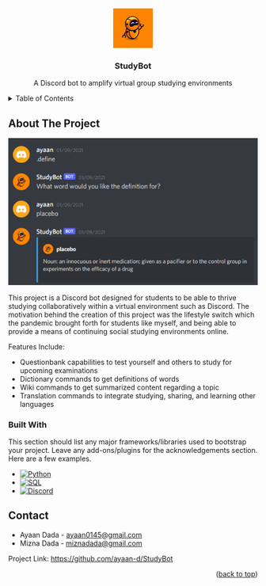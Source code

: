<!-- Improved compatibility of back to top link: See: https://github.com/othneildrew/Best-README-Template/pull/73 -->
<a name="readme-top"></a>
<!--
*** Thanks for checking out the Best-README-Template. If you have a suggestion
*** that would make this better, please fork the repo and create a pull request
*** or simply open an issue with the tag "enhancement".
*** Don't forget to give the project a star!
*** Thanks again! Now go create something AMAZING! :D
-->

<!-- PROJECT LOGO -->
<br />
<div align="center">
  <a href="">
    <img src="botlogo.png" alt="Logo" width="80" height="80">
  </a>

  <h3 align="center">StudyBot</h3>

  <p align="center">
    A Discord bot to amplify virtual group studying environments
    <br />
  </p>
</div>


<!-- TABLE OF CONTENTS -->
<details>
  <summary>Table of Contents</summary>
  <ol>
    <li>
      <a href="#about-the-project">About The Project</a>
      <ul>
        <li><a href="#built-with">Built With</a></li>
      </ul>
    </li>
    <li><a href="#contact">Contact</a></li>
  </ol>
</details>



<!-- ABOUT THE PROJECT -->
## About The Project

[![StudyBot][product-screenshot]](https://example.com)

This project is a Discord bot designed for students to be able to thrive studying collaboratively within a virtual environment such as Discord. The motivation behind the creation of this project was the lifestyle switch which the pandemic brought forth for students like myself, and being able to provide a means of continuing social studying environments online.

Features Include:
* Questionbank capabilities to test yourself and others to study for upcoming examinations
* Dictionary commands to get definitions of words
* Wiki commands to get summarized content regarding a topic
* Translation commands to integrate studying, sharing, and learning other languages

### Built With

This section should list any major frameworks/libraries used to bootstrap your project. Leave any add-ons/plugins for the acknowledgements section. Here are a few examples.

* [![Python][py]][python-url]
* [![SQL][sq]][sql-url]
* [![Discord][disc]][disc]

<!-- CONTACT -->
## Contact

* Ayaan Dada - ayaan0145@gmail.com
* Mizna Dada - miznadada@gmail.com

Project Link: https://github.com/ayaan-d/StudyBot

<p align="right">(<a href="#readme-top">back to top</a>)</p>

<!-- MARKDOWN LINKS & IMAGES -->
<!-- https://www.markdownguide.org/basic-syntax/#reference-style-links -->
[python-url]: https://img.shields.io/badge/Python-3776AB?style=for-the-badge&logo=python&logoColor=white
[sql-url]: https://img.shields.io/badge/MySQL-00000F?style=for-the-badge&logo=mysql&logoColor=white
[py]: https://img.shields.io/badge/Python-3776AB?style=for-the-badge&logo=python&logoColor=white
[sq]: https://img.shields.io/badge/MySQL-00000F?style=for-the-badge&logo=mysql&logoColor=white
[disc]: https://img.shields.io/badge/Discord-7289DA?style=for-the-badge&logo=discord&logoColor=white
[product-screenshot]: studybot.png
